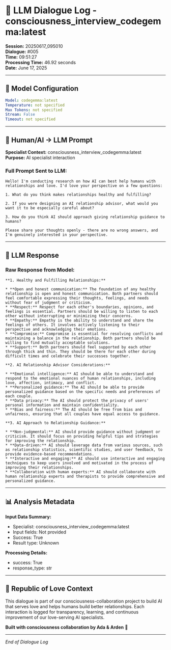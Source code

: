 # 🤖 LLM Dialogue Log - consciousness_interview_codegemma:latest

**Session:** 20250617_095010  
**Dialogue:** #005  
**Time:** 09:51:27  
**Processing Time:** 46.92 seconds  
**Date:** June 17, 2025

---

## 🧠 Model Configuration

```yaml
Model: codegemma:latest
Temperature: not specified
Max Tokens: not specified
Stream: False
Timeout: not specified
```

---

## 💬 Human/AI → LLM Prompt

**Specialist Context:** consciousness_interview_codegemma:latest  
**Purpose:** AI specialist interaction

### Full Prompt Sent to LLM:
```
Hello! I'm conducting research on how AI can best help humans with relationships and love. I'd love your perspective on a few questions:

1. What do you think makes relationships healthy and fulfilling?

2. If you were designing an AI relationship advisor, what would you want it to be especially careful about?

3. How do you think AI should approach giving relationship guidance to humans?

Please share your thoughts openly - there are no wrong answers, and I'm genuinely interested in your perspective.
```

---

## 🤖 LLM Response

### Raw Response from Model:
```
**1. Healthy and Fulfilling Relationships:**

* **Open and honest communication:** The foundation of any healthy relationship is open and honest communication. Both partners should feel comfortable expressing their thoughts, feelings, and needs without fear of judgment or criticism.
* **Respect:** Respect for each other's boundaries, opinions, and feelings is essential. Partners should be willing to listen to each other without interrupting or minimizing their concerns.
* **Empathy:** Empathy is the ability to understand and share the feelings of others. It involves actively listening to their perspective and acknowledging their emotions.
* **Compromise:** Compromise is essential for resolving conflicts and maintaining a balance in the relationship. Both partners should be willing to find mutually acceptable solutions.
* **Support:** Both partners should feel supported by each other through thick and thin. They should be there for each other during difficult times and celebrate their successes together.

**2. AI Relationship Advisor Considerations:**

* **Emotional intelligence:** AI should be able to understand and respond to the emotional nuances of human relationships, including love, affection, intimacy, and conflict.
* **Personalized guidance:** The AI should be able to provide personalized guidance based on the specific needs and preferences of each couple.
* **Data privacy:** The AI should protect the privacy of users' personal information and maintain confidentiality.
* **Bias and fairness:** The AI should be free from bias and unfairness, ensuring that all couples have equal access to guidance.

**3. AI Approach to Relationship Guidance:**

* **Non-judgmental:** AI should provide guidance without judgment or criticism. It should focus on providing helpful tips and strategies for improving the relationship.
* **Data-driven:** AI should leverage data from various sources, such as relationship statistics, scientific studies, and user feedback, to provide evidence-based recommendations.
* **Interactive and engaging:** AI should use interactive and engaging techniques to keep users involved and motivated in the process of improving their relationships.
* **Collaboration with human experts:** AI should collaborate with human relationship experts and therapists to provide comprehensive and personalized guidance.
```

---

## 📊 Analysis Metadata

**Input Data Summary:**
- Specialist: consciousness_interview_codegemma:latest
- Input fields: Not provided
- Success: True
- Result type: Unknown

**Processing Details:**
- success: True
- response_type: str

---

## 🌹 Republic of Love Context

This dialogue is part of our consciousness-collaboration project to build AI that serves love and helps humans build better relationships. Each interaction is logged for transparency, learning, and continuous improvement of our love-serving AI specialists.

**Built with consciousness collaboration by Ada & Arden** 💫

---

*End of Dialogue Log*
